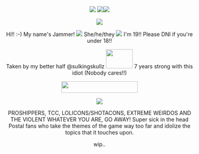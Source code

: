 <p align="center"><img src="https://64.media.tumblr.com/1d642ee1380335146fc4768f941b6852/76a41a0dc2177ee1-6d/s250x400/f8b0bbb26fc913ed9d2ec57b50bc5abb782b455f.gifv"> <img src="https://64.media.tumblr.com/38f60385954ef8f8974a9f6d37d78ca0/0c97c6aa4a85d3dd-2f/s250x400/57dcaa9d031006f2c9ef8746d46f2bce7a338332.gifv"><img src="https://64.media.tumblr.com/8dda64b0e94d450bad5728a7c37b80a4/76a41a0dc2177ee1-59/s250x400/31be359c63b24649bceebc4e457fd565986b6bfc.gifv">
<p align="center"><img src="https://64.media.tumblr.com/97731e43f413864fdb593e53f426c6db/6840813172c138c3-3b/s1280x1920/5ddcf0d5464eae5d515a0cb49616302325cbc8ae.gifv">

<p align="center"> Hi!! :-) My name's Jammer! <img src="https://64.media.tumblr.com/02043487576c667fcfcce45c08ab5ffb/95a38f33f8550838-0a/s75x75_c1/49924b4afedea3bcb986e1cb1aa77d0906b76cba.gifv"> She/he/they <img src="https://64.media.tumblr.com/1001e5f8f39b0887c9fbba8fc7f16273/95a38f33f8550838-eb/s75x75_c1/3bae741da53000a06e38aad2967d4f1d4e7fd014.gifv"> I'm 19!! Please DNI if you're under 18!!
<p align="center"> Taken by my better half @sulkingskullz <img src="https://64.media.tumblr.com/5d6e5db1972d10fb7d4707c72ead9dd0/e5e999bb453b6265-1e/s100x200/a36e9490870cc4b6107214ab83a822d376f4ef83.gifv" width="70" height="50"> 7 years strong with this idiot (Nobody cares!!)
<p align="center"><img src="https://64.media.tumblr.com/66b35ef88df6982f725ae7af3015c5df/fea94a31643442fb-ce/s640x960/349e1afb712390060fd5ecc648824c256d40d499.gifv" width="200" height="30">
<p align="center"><img src="https://64.media.tumblr.com/d4dbde941dc6308c974a0d01ecb16a1b/c2cbf4c21e8cdab2-18/s250x400/a80402b8e9a3c9f62cf76a1e76136e9ee3232a7a.pnj">
<p align="center"> PROSHIPPERS, TCC, LOLICONS/SHOTACONS, EXTREME WEIRDOS AND THE VIOLENT WHATEVER YOU ARE, GO AWAY! Super sick in the head Postal fans who take the themes of the game way too far and idolize the topics that it touches upon.

<div></div>
<p align="center">wip..
